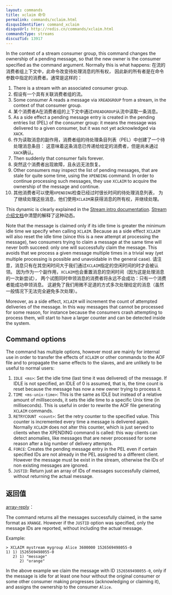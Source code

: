 ```yaml
---
layout: commands
title: xclaim 命令
permalink: commands/xclaim.html
disqusIdentifier: command_xclaim
disqusUrl: http://redis.cn/commands/xclaim.html
commandsType: streams
discuzTid: 13917
---
```


In the context of a stream consumer group, this command changes the ownership
of a pending message, so that the new owner is the consumer specified as the
command argument. Normally this is what happens:
在流的消费者组上下文中，此命令改变待处理消息的所有权，
因此新的所有者是在命令参数中指定的消费者。通常是这样的：

1. There is a stream with an associated consumer group.
1. 假设有一个具有关联消费者组的流。
2. Some consumer A reads a message via `XREADGROUP` from a stream, in the context of that consumer group.
2. 某个消费者A在消费者组的上下文中通过`XREADGROUP`从流中读取一条消息。
3. As a side effect a pending message entry is created in the pending entries list (PEL) of the consumer group: it means the message was delivered to a given consumer, but it was not yet acknowledged via `XACK`.
3. 作为读取消息的副作用，消费者组的待处理条目列表（PEL）中创建了一个待处理消息条目：
这意味着这条消息已传递给给定的消费者，但是尚未通过`XACK`确认。
4. Then suddenly that consumer fails forever.
4. 突然这个消费者出现故障，且永远无法恢复。
5. Other consumers may inspect the list of pending messages, that are stale for quite some time, using the `XPENDING` command. In order to continue processing such messages, they use `XCLAIM` to acquire the ownership of the message and continue.
5. 其他消费者可以使用`XPENDING`检查已经过时很长时间的待处理消息列表，
为了继续处理这些消息，他们使用`XCLAIM`来获得消息的所有权，并继续处理。

This dynamic is clearly explained in the [Stream intro documentation](/topics/streams-intro).
[Stream介绍文档](/topics/streams-intro)中清楚的解释了这种动态。

Note that the message is claimed only if its idle time is greater the minimum idle time we specify when calling `XCLAIM`. Because as a side effect `XCLAIM` will also reset the idle time (since this is a new attempt at processing the message), two consumers trying to claim a message at the same time will never both succeed: only one will successfully claim the message. This avoids that we process a given message multiple times in a trivial way (yet multiple processing is possible and unavoidable in the general case).
请注意，消息只有在其空闲时间大于我们通过`XCLAIM`指定的空闲时间的时才会被认领。
因为作为一个副作用，`XCLAIM`也会重置消息的空闲时间（因为这是处理消息的一次新尝试），
两个试图同时申领消息的消费者将永远不会成功：只有一个消费者能成功申领消息。
这避免了我们用微不足道的方式多次处理给定的消息（虽然一般情况下无法完全避免多次处理）。

Moreover, as a side effect, `XCLAIM` will increment the count of attempted
deliveries of the message. In this way messages that cannot be processed for
some reason, for instance because the consumers crash attempting to process
them, will start to have a larger counter and can be detected inside the system.

## Command options

The command has multiple options, however most are mainly for internal use in
order to transfer the effects of `XCLAIM` or other commands to the AOF file
and to propagate the same effects to the slaves, and are unlikely to be
useful to normal users:

1. `IDLE <ms>`: Set the idle time (last time it was delivered) of the message. If IDLE is not specified, an IDLE of 0 is assumed, that is, the time count is reset because the message has now a new owner trying to process it.
2. `TIME <ms-unix-time>`: This is the same as IDLE but instead of a relative amount of milliseconds, it sets the idle time to a specific Unix time (in milliseconds). This is useful in order to rewrite the AOF file generating `XCLAIM` commands.
3. `RETRYCOUNT <count>`: Set the retry counter to the specified value. This counter is incremented every time a message is delivered again. Normally `XCLAIM` does not alter this counter, which is just served to clients when the XPENDING command is called: this way clients can detect anomalies, like messages that are never processed for some reason after a big number of delivery attempts.
4. `FORCE`: Creates the pending message entry in the PEL even if certain specified IDs are not already in the PEL assigned to a different client. However the message must be exist in the stream, otherwise the IDs of non existing messages are ignored.
5. `JUSTID`: Return just an array of IDs of messages successfully claimed, without returning the actual message.

## 返回值

[array-reply](/topics/protocol.html#array-reply)：


The command returns all the messages successfully claimed, in the same format
as `XRANGE`. However if the `JUSTID` option was specified, only the message
IDs are reported, without including the actual message.

Example:

```
> XCLAIM mystream mygroup Alice 3600000 1526569498055-0
1) 1) 1526569498055-0
   2) 1) "message"
      2) "orange"
```

In the above example we claim the message with ID `1526569498055-0`, only if the message is idle for at least one hour without the original consumer or some other consumer making progresses (acknowledging or claiming it), and assigns the ownership to the consumer `Alice`.
